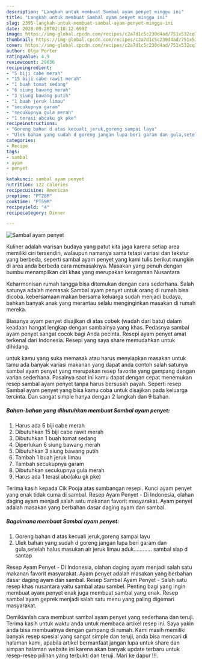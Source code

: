 ```yaml
---
description: "Langkah untuk membuat Sambal ayam penyet minggu ini"
title: "Langkah untuk membuat Sambal ayam penyet minggu ini"
slug: 2395-langkah-untuk-membuat-sambal-ayam-penyet-minggu-ini
date: 2020-09-28T02:10:12.699Z
image: https://img-global.cpcdn.com/recipes/c2a7d1c5c230d4ad/751x532cq70/sambal-ayam-penyet-foto-resep-utama.jpg
thumbnail: https://img-global.cpcdn.com/recipes/c2a7d1c5c230d4ad/751x532cq70/sambal-ayam-penyet-foto-resep-utama.jpg
cover: https://img-global.cpcdn.com/recipes/c2a7d1c5c230d4ad/751x532cq70/sambal-ayam-penyet-foto-resep-utama.jpg
author: Olga Porter
ratingvalue: 4.9
reviewcount: 29636
recipeingredient:
- "5 biji cabe merah"
- "15 biji cabe rawit merah"
- "1 buah tomat sedang"
- "6 siung bawang merah"
- "3 siung bawang putih"
- "1 buah jeruk limau"
- "secukupnya garam"
- "secukupnya gula merah"
- "1 terasi abcaku gk pke"
recipeinstructions:
- "Goreng bahan d atas kecuali jeruk,goreng sampai layu"
- "Ulek bahan yang sudah d goreng jangan lupa beri garam dan gula,setelah halus masukan air jeruk limau aduk............ sambal siap d santap"
categories:
- Recipe
tags:
- sambal
- ayam
- penyet

katakunci: sambal ayam penyet 
nutrition: 122 calories
recipecuisine: American
preptime: "PT28M"
cooktime: "PT59M"
recipeyield: "4"
recipecategory: Dinner

---
```



![Sambal ayam penyet](https://img-global.cpcdn.com/recipes/c2a7d1c5c230d4ad/751x532cq70/sambal-ayam-penyet-foto-resep-utama.jpg)

Kuliner adalah warisan budaya yang patut kita jaga karena setiap area memiliki ciri tersendiri, walaupun namanya sama tetapi variasi dan tekstur yang berbeda, seperti sambal ayam penyet yang kami tulis berikut mungkin di area anda berbeda cara memasaknya. Masakan yang penuh dengan bumbu menampilkan ciri khas yang merupakan keragaman Nusantara

Keharmonisan rumah tangga bisa ditemukan dengan cara sederhana. Salah satunya adalah memasak Sambal ayam penyet untuk orang di rumah bisa dicoba. kebersamaan makan bersama keluarga sudah menjadi budaya, bahkan banyak anak yang merantau selalu menginginkan masakan di rumah mereka.

Biasanya ayam penyet disajikan di atas cobek (wadah dari batu) dalam keadaan hangat lengkap dengan sambalnya yang khas. Pedasnya sambal ayam penyet sangat cocok bagi Anda pecinta. Resepi ayam penyet amat terkenal dari Indonesia. Resepi yang saya share memudahkan untuk dihidang.

untuk kamu yang suka memasak atau harus menyiapkan masakan untuk tamu ada banyak variasi makanan yang dapat anda contoh salah satunya sambal ayam penyet yang merupakan resep favorite yang gampang dengan varian sederhana. Pasalnya saat ini kamu dapat dengan cepat menemukan resep sambal ayam penyet tanpa harus bersusah payah.
Seperti resep Sambal ayam penyet yang bisa kamu coba untuk disajikan pada keluarga tercinta. Dan sangat simple hanya dengan 2 langkah dan 9 bahan.


<!--inarticleads1-->

##### Bahan-bahan yang dibutuhkan membuat Sambal ayam penyet:

1. Harus ada 5 biji cabe merah
1. Dibutuhkan 15 biji cabe rawit merah
1. Dibutuhkan 1 buah tomat sedang
1. Diperlukan 6 siung bawang merah
1. Dibutuhkan 3 siung bawang putih
1. Tambah 1 buah jeruk limau
1. Tambah secukupnya garam
1. Dibutuhkan secukupnya gula merah
1. Harus ada 1 terasi abc(aku gk pke)


Terima kasih kepada Cik Pooja atas sumbangan resepi. Kunci ayam penyet yang enak tidak cuma di sambal. Resep Ayam Penyet - Di Indonesia, olahan daging ayam menjadi salah satu makanan favorit masyarakat. Ayam penyet adalah masakan yang berbahan dasar daging ayam dan sambal. 

<!--inarticleads2-->

##### Bagaimana membuat  Sambal ayam penyet:

1. Goreng bahan d atas kecuali jeruk,goreng sampai layu
1. Ulek bahan yang sudah d goreng jangan lupa beri garam dan gula,setelah halus masukan air jeruk limau aduk............ sambal siap d santap


Resep Ayam Penyet - Di Indonesia, olahan daging ayam menjadi salah satu makanan favorit masyarakat. Ayam penyet adalah masakan yang berbahan dasar daging ayam dan sambal. Resep Sambal Ayam Penyet - Salah satu resep khas nusantara yaitu sambal atau sambel. Penting bagi yang ingin membuat ayam penyet enak juga membuat sambal yang enak. Resep sambal ayam geprek menjadi salah satu menu yang paling digemari masyarakat. 

Demikianlah cara membuat sambal ayam penyet yang sederhana dan teruji. Terima kasih untuk waktu anda untuk membaca artikel resep ini. Saya yakin anda bisa membuatnya dengan gampang di rumah. Kami masih memiliki banyak resep spesial yang sangat simple dan teruji, anda bisa mencari di halaman kami, apabila artikel bermanfaat jangan lupa untuk share dan simpan halaman website ini karena akan banyak update terbaru untuk resep-resep pilihan yang terbukti dan teruji. Mari ke dapur !!!. 
